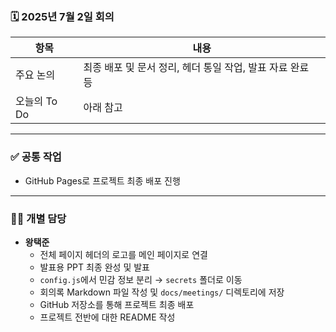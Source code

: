 ### 🗓️ 2025년 7월 2일 회의

| 항목            | 내용                                                      |
|-----------------|-----------------------------------------------------------|
| 주요 논의       | 최종 배포 및 문서 정리, 헤더 통일 작업, 발표 자료 완료 등 |
| 오늘의 To Do    | 아래 참고                                                 |

---

### ✅ 공통 작업

- GitHub Pages로 프로젝트 최종 배포 진행

---

### 🧑‍💻 개별 담당

- **왕택준**
    - 전체 페이지 헤더의 로고를 메인 페이지로 연결
    - 발표용 PPT 최종 완성 및 발표
    - `config.js`에서 민감 정보 분리 → `secrets` 폴더로 이동
    - 회의록 Markdown 파일 작성 및 `docs/meetings/` 디렉토리에 저장
    - GitHub 저장소를 통해 프로젝트 최종 배포
    - 프로젝트 전반에 대한 README 작성